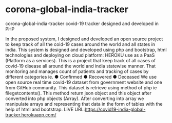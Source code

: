 # corona-global-india-tracker
corona-global-india-tracker covid-19 tracker designed and developed in PHP

In the proposed system, I designed and developed an open source project to keep track of all the coid-19 cases around the world and all states in india. This system is designed and developed using php and bootstrap, html technologies and deploying on cloud platform: HEROKU use as a PaaS (Platform as a services).
This is a project that keep track of all cases of covid-19 disease all around the world and india statewise manner. That monitoring and manages count of patients and
tracking of cases by different categories ie.
● Confirmed
● Recovered
● Deceased
We use open source real time covid-19 dataset from government website and one from GitHub community. This dataset is retrieve using method of php ie filegetcontents(). This method return json object and this object after converted into php objects (Array). After converting into array we manipulate arrays and representing that data in the form of tables with the help of html and bootstrap.
LIVE URL:https://covid19-india-global-tracker.herokuapp.com/
